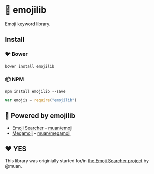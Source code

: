 # :book: emojilib

Emoji keyword library.

## Install

### :bird: Bower

```
bower install emojilib
```

### :package: NPM

```
npm install emojilib --save
```

```javascript
var emojis = require("emojilib")
```

## :tada: Powered by emojilib

* [Emoji Searcher](http://emoji.muan.co) – [muan/emoji](https://github.com/muan/emoji)
* [Megamoji](http://megamoji.muan.co) – [muan/megamoji](https://github.com/muan/megaemoji)

## :heart: YES

This library was originially started for/in [the Emoji Searcher project](http://github.com/muan/emoji) by @muan.
